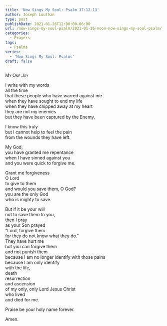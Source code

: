 ```yaml
---
title: 'Now Sings My Soul: Psalm 37:12-13'
author: Joseph Louthan
type: post
publishDate: 2021-01-26T12:00:00-06:00
url: /now-sings-my-soul-psalm/2021-01-26-noon-now-sings-my-soul-psalm/
categories:
  - Prayers
tags:
  - Psalms
series:
  - 'Now Sings My Soul: Psalms'
draft: false
---
```

<div style="font-variant: small-caps;">
My One Joy
</div>

I write with my words  
  all the time  
  that these people who have warred against me  
  when they have sought to end my life  
  when they have chipped away at my heart  
  they are not my enemies  
  but they have been captured by the Enemy.  
  
I know this truly  
  but I cannot help to feel the pain  
  from the wounds they have left.  
  
My God,  
  you have granted me repentance  
  when I have sinned against you   
  and you were quick to forgive me.  
  
Grant me forgiveness  
  O Lord  
  to give to them  
  and would you save them, O God?  
  you are the only God  
  who is mighty to save.  
  
But if it be your will  
  not to save them to you,  
  then I pray  
  as your Son prayed  
  "Lord, forgive them  
  for they do not know what they do."  
  They have hurt me  
  but you can forgive them  
  and not punish them  
  because I am no longer identify with those pains  
  because I am only identify  
  with the life,  
  death  
  resurrection  
  and ascension   
  of my only, only Lord Jesus Christ  
  who lived  
  and died for me.  
  
Praise be your holy name forever.  
  
Amen.  

